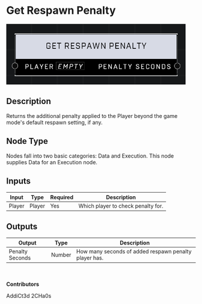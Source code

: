 # Get Respawn Penalty
![](../../../.gitbook/assets/get-respawn-penalty.png)
## Description
Returns the additional penalty applied to the Player beyond the game mode's default respawn setting, if any.

## Node Type
Nodes fall into two basic categories: Data and Execution. This node supplies Data for an Execution node.

## Inputs
| Input | Type | Required | Description |
|------------------|------------------|----------|--------------------------------------------------------------|
| Player | Player | Yes | Which player to check penalty for. |

## Outputs
| Output | Type | Description |
|------------------|------------------|--------------------------------------------------------------|
| Penalty Seconds | Number | How many seconds of added respawn penalty player has. |

\
\
**Contributors**

AddiCt3d 2CHa0s